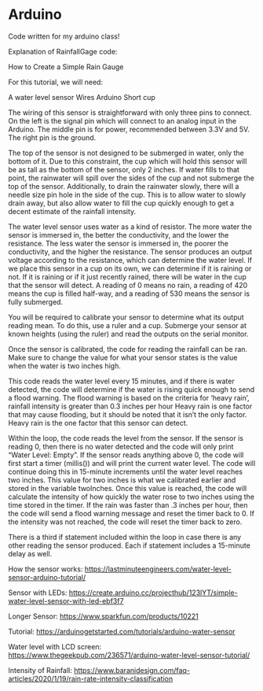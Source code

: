 # Arduino

Code written for my arduino class!



Explanation of RainfallGage code:

How to Create a Simple Rain Gauge

For this tutorial, we will need:

A water level sensor
Wires
Arduino
Short cup

The wiring of this sensor is straightforward with only three pins to connect. On the left is the signal pin which will connect to an analog input in the Arduino. The middle pin is for power, recommended between 3.3V and 5V. The right pin is the ground.

 

The top of the sensor is not designed to be submerged in water, only the bottom of it. Due to this constraint, the cup which will hold this sensor will be as tall as the bottom of the sensor, only 2 inches. If water fills to that point, the rainwater will spill over the sides of the cup and not submerge the top of the sensor. Additionally, to drain the rainwater slowly, there will a needle size pin hole in the side of the cup. This is to allow water to slowly drain away, but also allow water to fill the cup quickly enough to get a decent estimate of the rainfall intensity.

The water level sensor uses water as a kind of resistor.  The more water the sensor is immersed in, the better the conductivity, and the lower the resistance. The less water the sensor is immersed in, the poorer the conductivity, and the higher the resistance. The sensor produces an output voltage according to the resistance, which can determine the water level. If we place this sensor in a cup on its own, we can determine if it is raining or not. If it is raining or if it just recently rained, there will be water in the cup that the sensor will detect. A reading of 0 means no rain, a reading of 420 means the cup is filled half-way, and a reading of 530 means the sensor is fully submerged.

You will be required to calibrate your sensor to determine what its output reading mean. To do this, use a ruler and a cup. Submerge your sensor at known heights (using the ruler) and read the outputs on the serial monitor.

Once the sensor is calibrated, the code for reading the rainfall can be ran. Make sure to change the value for what your sensor states is the value when the water is two inches high. 

This code reads the water level every 15 minutes, and if there is water detected, the code will determine if the water is rising quick enough to send a flood warning. The flood warning is based on the criteria for ‘heavy rain’, rainfall intensity is greater than 0.3 inches per hour
Heavy rain is one factor that may cause flooding, but it should be noted that it isn’t the only factor. Heavy rain is the one factor that this sensor can detect.

Within the loop, the code reads the level from the sensor. If the sensor is reading 0, then there is no water detected and the code will only print “Water Level: Empty”. If the sensor reads anything above 0, the code will first start a timer (millis()) and will print the current water level. The code will continue doing this in 15-minute increments until the water level reaches two inches. This value for two inches is what we calibrated earlier and stored in the variable twoInches. Once this value is reached, the code will calculate the intensity of how quickly the water rose to two inches using the time stored in the timer. If the rain was faster than .3 inches per hour, then the code will send a flood warning message and reset the timer back to 0. If the intensity was not reached, the code will reset the timer back to zero.

There is a third if statement included within the loop in case there is any other reading the sensor produced. Each if statement includes a 15-minute delay as well.

How the sensor works:
https://lastminuteengineers.com/water-level-sensor-arduino-tutorial/

Sensor with LEDs:
https://create.arduino.cc/projecthub/123lYT/simple-water-level-sensor-with-led-ebf3f7

Longer Sensor:
https://www.sparkfun.com/products/10221

Tutorial:
https://arduinogetstarted.com/tutorials/arduino-water-sensor

Water level with LCD screen:
https://www.thegeekpub.com/236571/arduino-water-level-sensor-tutorial/

Intensity of Rainfall:
https://www.baranidesign.com/faq-articles/2020/1/19/rain-rate-intensity-classification

